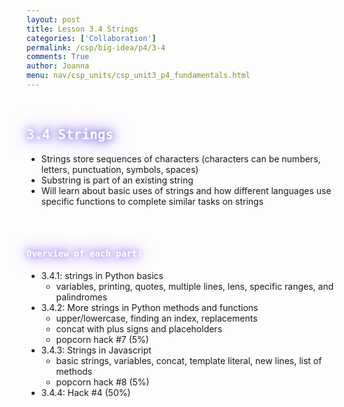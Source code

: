 ```yaml
---
layout: post
title: Lesson 3.4 Strings
categories: ['Collaboration']
permalink: /csp/big-idea/p4/3-4
comments: True
author: Joanna
menu: nav/csp_units/csp_unit3_p4_fundamentals.html
---
```


<style>
    .glow {
        color: #fff; /* Text color */
        text-shadow: 0 0 10px #8171E5, 0 0 20px #8171E5, 0 0 30px #8171E5; /* Glowing effect on text */
        transition: all 0.3s ease-in-out;
    }
</style>


<br>
<h2><span class="glow" style="font-family: Monospace; color:#ffffff"> 3.4 Strings</span></h2>
<ul>
    <li>Strings store sequences of characters (characters can be numbers, letters, punctuation, symbols, spaces)</li>
    <li>Substring is part of an existing string</li>
    <li>Will learn about basic uses of strings and how different languages use specific functions to complete similar tasks on strings</li>
</ul>
<br>
<br>

<h4><span class="glow" style="font-family: Monospace; color:#ffffff"> Overview of each part:</span></h4>

- 3.4.1: strings in Python basics
    - variables, printing, quotes, multiple lines, lens, specific ranges, and palindromes
- 3.4.2: More strings in Python methods and functions
    - upper/lowercase, finding an index, replacements
    - concat with plus signs and placeholders
    - popcorn hack #7 (5%)
- 3.4.3: Strings in Javascript
    - basic strings, variables, concat, template literal, new lines, list of methods
    - popcorn hack #8 (5%)
- 3.4.4: Hack #4 (50%)

